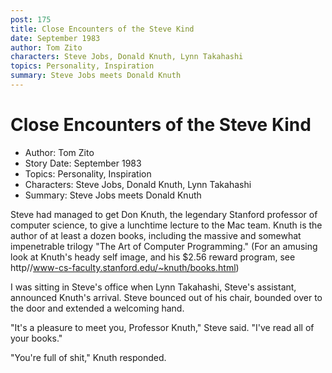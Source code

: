 ```yaml
---
post: 175
title: Close Encounters of the Steve Kind
date: September 1983
author: Tom Zito
characters: Steve Jobs, Donald Knuth, Lynn Takahashi
topics: Personality, Inspiration
summary: Steve Jobs meets Donald Knuth
---
```


# Close Encounters of the Steve Kind
* Author: Tom Zito
* Story Date: September 1983
* Topics: Personality, Inspiration
* Characters: Steve Jobs, Donald Knuth, Lynn Takahashi
* Summary: Steve Jobs meets Donald Knuth

Steve had managed to get Don Knuth, the legendary Stanford professor of computer science, to give a lunchtime lecture to the Mac team.  Knuth is the author of at least a dozen books, including the massive and somewhat impenetrable trilogy "The Art of Computer Programming."  (For an amusing look at Knuth's heady self image, and his $2.56 reward program, see http//www-cs-faculty.stanford.edu/~knuth/books.html)


I was sitting in Steve's office when Lynn Takahashi, Steve's assistant, announced Knuth's arrival.  Steve bounced out of his chair, bounded over to the door and extended a welcoming hand.

"It's a pleasure to meet you, Professor Knuth," Steve said.  "I've read all of your books."

"You're full of shit," Knuth responded.

